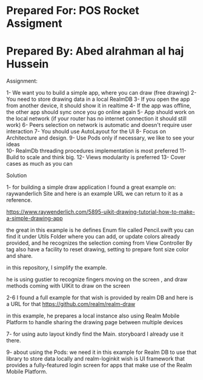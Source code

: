 # Prepared For: POS Rocket Assigment
# Prepared By: Abed alrahman al haj Hussein


Assignment:

1- We want you to build a simple app, where you can draw (free drawing)
2- You need to store drawing data in a local RealmDB
3- If you open the app from another device, it should show it in realtime
4- If the app was offline, the other app should sync once you go online again
5- App should work on the local network (if your router has no internet connection it should still work)
6- Peers selection on network is automatic and doesn't require user interaction
7- You should use AutoLayout for the UI
8- Focus on Architecture and design.
9- Use Pods only if necessary, we like to see your ideas  
10- RealmDb threading procedures implementation is most preferred
11- Build to scale and think big.
12- Views modularity is preferred
13- Cover cases as much as you can


Solution

1- for building a simple draw application I found a great example on: raywanderlich Site and here is an example URL we can return to it as a reference.

https://www.raywenderlich.com/5895-uikit-drawing-tutorial-how-to-make-a-simple-drawing-app

the great in this example is he defines Enum file called Pencil.swift you can find it under Utils Folder where you can add, or update colors already provided, and he recognizes the selection coming from View Controller By tag 
also have a facility to reset drawing, setting to prepare font size color and share.

in this repository, I simplify the example.

he is using gustier to recognize fingers moving on the screen , and  draw methods coming with UIKit to draw on the screen

2-6 I found a full example for that wish is provided by realm DB and here is a URL for that 
https://github.com/realm/realm-draw

in this example, he prepares a local instance also using Realm Mobile Platform to handle sharing the drawing page between multiple devices 


7- for using auto layout kindly find the Main. storyboard I already use it there.

9- about using the Pods: we need it in this example for Realm DB to use that library to store data locally and realm-loginkit wish is UI framework that provides a fully-featured login screen for apps that make use of the Realm Mobile Platform.
